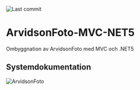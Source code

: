 ![Last commit](https://img.shields.io/github/last-commit/pownas/ArvidsonFoto-MVC-NET5?style=flat-square&cacheSeconds=86400)

# ArvidsonFoto-MVC-NET5
 Ombyggnation av ArvidsonFoto med MVC och .NET5

## Systemdokumentation
![ArvidsonFoto](https://github.com/pownas/ArvidsonFoto-MVC-NET5/blob/main/docs/Användningsfalls-modell-version1.0-2021-01-27.jpg?raw=true)
